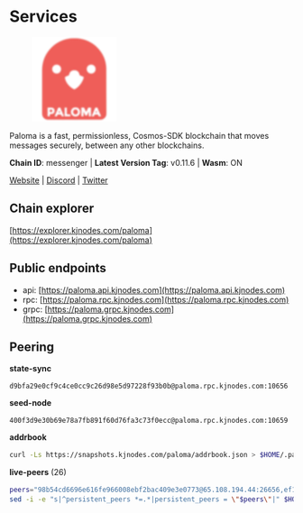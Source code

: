 # Services

<figure><img src="https://raw.githubusercontent.com/kj89/cosmos-images/main/logos/paloma.png" width="150" alt=""><figcaption></figcaption></figure>

Paloma is a fast, permissionless, Cosmos-SDK blockchain that  moves messages securely, between any other blockchains.

**Chain ID**: messenger | **Latest Version Tag**: v0.11.6 | **Wasm**: ON

[Website](https://www.palomachain.com) | [Discord](https://discord.gg/tKVFpfdSw4) | [Twitter](https://twitter.com/paloma_chain)




## Chain explorer
[https://explorer.kjnodes.com/paloma](https://explorer.kjnodes.com/paloma)

## Public endpoints

* api: [https://paloma.api.kjnodes.com](https://paloma.api.kjnodes.com)
* rpc: [https://paloma.rpc.kjnodes.com](https://paloma.rpc.kjnodes.com)
* grpc: [https://paloma.grpc.kjnodes.com](https://paloma.grpc.kjnodes.com)

## Peering

**state-sync**

```text
d9bfa29e0cf9c4ce0cc9c26d98e5d97228f93b0b@paloma.rpc.kjnodes.com:10656
```

**seed-node**

```text
400f3d9e30b69e78a7fb891f60d76fa3c73f0ecc@paloma.rpc.kjnodes.com:10659
```

**addrbook**
```bash
curl -Ls https://snapshots.kjnodes.com/paloma/addrbook.json > $HOME/.paloma/config/addrbook.json
```

**live-peers** (26)
```bash
peers="98b54cd6696e616fe966008ebf2bac409e3e0773@65.108.194.44:26656,ef1cd7da8319351b51ec930924929d03a5b76dc3@65.108.225.57:26656,15f4b11b50810b5046679a12b494e42a2c9034fd@65.109.30.12:26656,dfa0d66a3713bf6b49bc509a2a4fc75bee042a30@23.88.77.188:20009,9581fadb9a32f2af89d575bb0f2661b9bb216d41@46.4.23.108:26656,b92c94f00b46500a5ff8920acd438c0873c2f9da@50.116.13.101:26656,60066422d3b70fbf7571012b267dc2cccd9603d5@149.102.156.223:26656,22e7a98b54070bee0f504305d9ed0fb7a2b24ab6@34.221.60.207:26656,d9bfa29e0cf9c4ce0cc9c26d98e5d97228f93b0b@65.109.88.38:10656,471a09da6fafb67bff3aa1f01e00fd1830e53262@136.243.94.138:26656,08c242d4505c5db223647069fdc0acb6e90079aa@65.109.106.214:26656,e4b7cdd48c39c355e9a3480f4f4d5afab8fb0e08@46.0.203.78:26637,1a0232b9426aa1c7a78c92a2136b69d050bb6942@65.108.224.126:26656,16f0d09580054101394ea08bbb48b1ad5bb91a27@95.214.52.144:10656,7e93f6409ade895fe301b502d6fb9dfb96343a34@135.125.5.34:54056,31177b544fcf1cae76e3560812f4f901cab27126@65.109.61.175:26656,cb8a1e9e12ac06dbd565311137f6c93d66fd96f8@104.167.221.18:26656,9cf215d69773173a4c40eb2e811cea8aa7e37432@213.239.216.252:21656,d73f7f6de427369a60245725047f49b1fd0e0a2f@65.108.199.26:31656,527200c42834243b6dc8dacbe26423b7e6577e0f@138.201.129.102:26656,5d4b63fe9d5dcc73ee2049f7d424eeb5da37d710@65.109.122.105:61956,6ee0ed8ddb1eaaf095686962d71fddb1383b5199@65.21.138.123:26656,7eae755c119f538e0dc99f3c37289de628bc9526@209.182.239.169:26656,53f37ac93aec70dea3abc40108f42a00877b4665@64.227.142.91:26656,317141e329bc214a76ba92201f6818574ebe5323@135.181.114.98:36656,b3ba407aef9e18e16e8e9a3b523a1b026dabeab3@84.46.248.174:26656"
sed -i -e "s|^persistent_peers *=.*|persistent_peers = \"$peers\"|" $HOME/.paloma/config/config.toml
```
